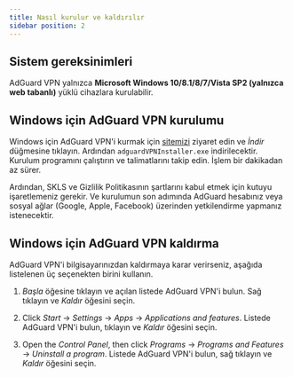 ```yaml
---
title: Nasıl kurulur ve kaldırılır
sidebar position: 2
---
```



## Sistem gereksinimleri

AdGuard VPN yalnızca **Microsoft Windows 10/8.1/8/7/Vista SP2 (yalnızca web tabanlı)** yüklü cihazlara kurulabilir.


## Windows için AdGuard VPN kurulumu

Windows için AdGuard VPN'i kurmak için [sitemizi](https://adguard-vpn.com/en/welcome.html) ziyaret edin ve *İndir* düğmesine tıklayın. Ardından `adguardVPNInstaller.exe` indirilecektir. Kurulum programını çalıştırın ve talimatlarını takip edin. İşlem bir dakikadan az sürer.

Ardından, SKLS ve Gizlilik Politikasının şartlarını kabul etmek için kutuyu işaretlemeniz gerekir. Ve kurulumun son adımında AdGuard hesabınız veya sosyal ağlar (Google, Apple, Facebook) üzerinden yetkilendirme yapmanız istenecektir.


## Windows için AdGuard VPN kaldırma

AdGuard VPN'i bilgisayarınızdan kaldırmaya karar verirseniz, aşağıda listelenen üç seçenekten birini kullanın.

1. *Başla* öğesine tıklayın ve açılan listede AdGuard VPN'i bulun. Sağ tıklayın ve *Kaldır* öğesini seçin.

2. Click *Start* -> *Settings* -> *Apps* -> *Applications and features*. Listede AdGuard VPN'i bulun, tıklayın ve *Kaldır* öğesini seçin.

3. Open the *Control Panel*, then click *Programs* -> *Programs and Features* -> *Uninstall a program*. Listede AdGuard VPN'i bulun, sağ tıklayın ve *Kaldır* öğesini seçin.